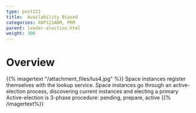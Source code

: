 ```yaml
---
type: post121
title:  Availability Biased
categories: XAP121ADM, PRM
parent: leader-election.html
weight: 300
---
```


# Overview

{{% imagertext "/attachment_files/lus4.jpg" %}}
Space instances register themselves with the lookup service. Space instances go through an active-election process, discovering current instances and electing a primary
Active-election is 3-phase procedure: pending, prepare, active
{{% /imagertext%}}
